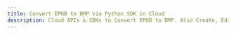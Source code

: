 ---title: Convert EPUB to BMP via Python SDK in Clouddescription: Cloud APIs & SDKs to Convert EPUB to BMP. Also Create, Edit & Render Microsoft Word & OpenOffice documents in the Cloud.---